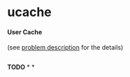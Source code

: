 # ucache

#### User Cache
(see [problem description](https://github.com/garryya/ucache/blob/master/TASK_DESCRIPTION.txt) for the details)


```
```

**TODO**
* 
* 
